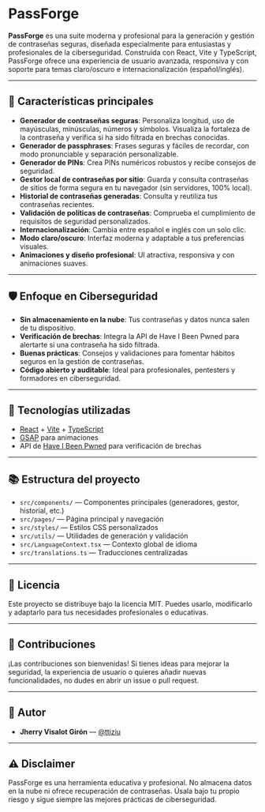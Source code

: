 # PassForge

**PassForge** es una suite moderna y profesional para la generación y gestión de contraseñas seguras, diseñada especialmente para entusiastas y profesionales de la ciberseguridad. Construida con React, Vite y TypeScript, PassForge ofrece una experiencia de usuario avanzada, responsiva y con soporte para temas claro/oscuro e internacionalización (español/inglés).

---

## 🚀 Características principales

- **Generador de contraseñas seguras**: Personaliza longitud, uso de mayúsculas, minúsculas, números y símbolos. Visualiza la fortaleza de la contraseña y verifica si ha sido filtrada en brechas conocidas.
- **Generador de passphrases**: Frases seguras y fáciles de recordar, con modo pronunciable y separación personalizable.
- **Generador de PINs**: Crea PINs numéricos robustos y recibe consejos de seguridad.
- **Gestor local de contraseñas por sitio**: Guarda y consulta contraseñas de sitios de forma segura en tu navegador (sin servidores, 100% local).
- **Historial de contraseñas generadas**: Consulta y reutiliza tus contraseñas recientes.
- **Validación de políticas de contraseñas**: Comprueba el cumplimiento de requisitos de seguridad personalizados.
- **Internacionalización**: Cambia entre español e inglés con un solo clic.
- **Modo claro/oscuro**: Interfaz moderna y adaptable a tus preferencias visuales.
- **Animaciones y diseño profesional**: UI atractiva, responsiva y con animaciones suaves.

---

## 🛡️ Enfoque en Ciberseguridad

- **Sin almacenamiento en la nube**: Tus contraseñas y datos nunca salen de tu dispositivo.
- **Verificación de brechas**: Integra la API de Have I Been Pwned para alertarte si una contraseña ha sido filtrada.
- **Buenas prácticas**: Consejos y validaciones para fomentar hábitos seguros en la gestión de contraseñas.
- **Código abierto y auditable**: Ideal para profesionales, pentesters y formadores en ciberseguridad.

---

## 🧩 Tecnologías utilizadas

- [React](https://react.dev/) + [Vite](https://vitejs.dev/) + [TypeScript](https://www.typescriptlang.org/)
- [GSAP](https://greensock.com/gsap/) para animaciones
- API de [Have I Been Pwned](https://haveibeenpwned.com/API/v3) para verificación de brechas

---

## 📚 Estructura del proyecto

- `src/components/` — Componentes principales (generadores, gestor, historial, etc.)
- `src/pages/` — Página principal y navegación
- `src/styles/` — Estilos CSS personalizados
- `src/utils/` — Utilidades de generación y validación
- `src/LanguageContext.tsx` — Contexto global de idioma
- `src/translations.ts` — Traducciones centralizadas

---

## 📝 Licencia

Este proyecto se distribuye bajo la licencia MIT. Puedes usarlo, modificarlo y adaptarlo para tus necesidades profesionales o educativas.

---

## 🤝 Contribuciones

¡Las contribuciones son bienvenidas! Si tienes ideas para mejorar la seguridad, la experiencia de usuario o quieres añadir nuevas funcionalidades, no dudes en abrir un issue o pull request.

---

## 👤 Autor

- **Jherry Visalot Girón** — [@ttiziu](https://github.com/ttiziu)

---

## ⚠️ Disclaimer

PassForge es una herramienta educativa y profesional. No almacena datos en la nube ni ofrece recuperación de contraseñas. Úsala bajo tu propio riesgo y sigue siempre las mejores prácticas de ciberseguridad.
